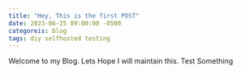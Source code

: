 ```yaml
---
title: "Hey, This is the first POST"
date: 2023-06-25 09:00:00 -0500
categoreis: blog
tags: diy selfhosted testing
---
```


Welcome to my Blog. Lets Hope I will maintain this. Test Something